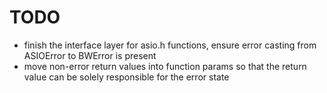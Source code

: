 # TODO

- finish the interface layer for asio.h functions, ensure error casting
    from ASIOError to BWError is present
- move non-error return values into function params so that the return value
    can be solely responsible for the error state
